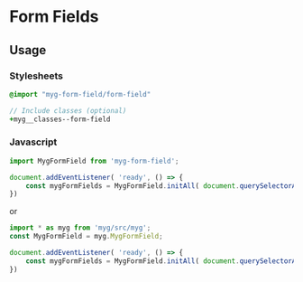 # Form Fields

## Usage

### Stylesheets

```sass
@import "myg-form-field/form-field"

// Include classes (optional)
+myg__classes--form-field
```

### Javascript

```js
import MygFormField from 'myg-form-field';

document.addEventListener( 'ready', () => {
    const mygFormFields = MygFormField.initAll( document.querySelectorAll('.myg-form-field'), {} );
})
```

or

```js
import * as myg from 'myg/src/myg';
const MygFormField = myg.MygFormField;

document.addEventListener( 'ready', () => {
    const mygFormFields = MygFormField.initAll( document.querySelectorAll('.myg-form-field'), {} );
})
```
